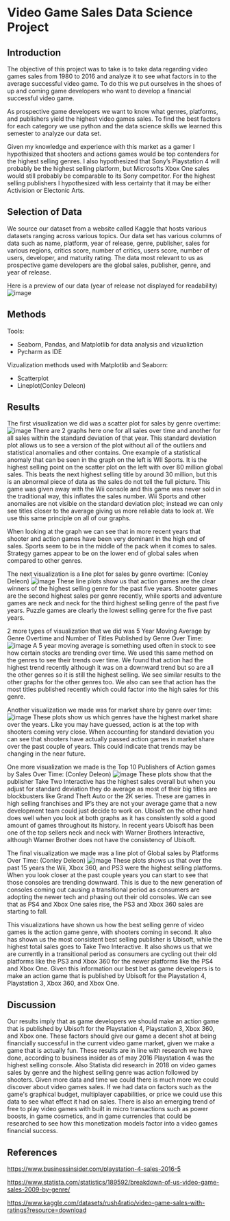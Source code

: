 # Video Game Sales Data Science Project 


## Introduction
The objective of this project was to take is to take data regarding video games sales from 1980 to 2016 and analyze it to see what factors in to the average successful video game. To do this we put ourselves in the shoes of up and coming game developers who want to develop a financial successful video game. 

As prospective game developers we want to know what genres, platforms, and publishers yield the highest video games sales. To find the best factors for each category we use python and the data science skills we learned this semester to analyze our data set. 

Given my knowledge and experience with this market as a gamer I hypothisized that shooters and actions games would be top contenders for the highest selling genres. I also hypothesized that Sony’s Playstation 4 will probably be the highest selling platform, but Microsofts Xbox One sales would still probably be comparable to its Sony competitor. For the highest selling publishers I hypothesized with less certainty that it may be either Activision or Electonic Arts.



## Selection of Data
We source our dataset from a website called Kaggle that hosts various datasets ranging across various topics. Our data set has various columns  of data such as name, platform, year of release, genre, publisher, sales for various regions, critics score, number of critics, users score, number of users, developer, and maturity rating. The data most relevant to us as prospective game developers are the global sales, publisher, genre, and year of release.

Here is a preview of our data (year of release not displayed for readability)
![image](https://user-images.githubusercontent.com/59743835/206031469-b411eb90-57df-4da3-a99a-4c1b4ebc2615.png)

 

## Methods
Tools:
- Seaborn, Pandas, and Matplotlib for data analysis and vizualiztion 
- Pycharm  as IDE

Vizualization methods used with Matplotlib and Seaborn:
- Scatterplot
- Lineplot(Conley Deleon)

## Results
The first visualization we did was a scatter plot for sales by genre overtime:
![image](https://user-images.githubusercontent.com/59743835/206031165-09669deb-0476-4c5b-99a8-477fefcc57cb.png)
There are 2 graphs here one for all sales over time and another for all sales within the standard deviation of that year. This standard deviation plot allows us to see a version of the plot without all of the outliers and statistical anomalies and other contains. One example of a statistical anomaly that can be seen in the graph on the left is WII Sports. It is the highest selling point on the scatter plot on the left with over 80 million global sales. This beats the next highest selling title by around 30 million, but this is an abnormal piece of data as the sales do not tell the full picture. This game was given away with the Wii console and this game was never sold in the traditional way, this inflates the sales number. Wii Sports and other anomalies are not visible on the standard deviation plot; instead we can only see titles closer to the average giving us more reliable data to look at. We use this same principle on all of our graphs.

When looking at the graph we can see that in more recent years that shooter and action games have been very dominant in the high end of sales. Sports seem to be in the middle of the pack when it comes to sales. Strategy games appear to be on the lower end of global sales when compared to other genres. 

The next visualization is a line plot for sales by genre overtime:
(Conley Deleon)
![image](https://user-images.githubusercontent.com/59743835/206031219-8bb20057-4e2e-49a3-b666-56f1fc47bbdf.png)
These line plots show us that action games are the clear winners of the highest selling genre for the past five years. Shooter games are the second highest sales per genre recently, while sports and adventure games are neck and neck for the third highest selling genre of the past five years. Puzzle games are clearly the lowest selling genre for the five past years.

2 more types of visualization that we did was 5 Year Moving Average by Genre Overtime and Number of Titles Published by Genre Over Time:
![image](https://user-images.githubusercontent.com/59743835/206031246-a3cf184e-8ba6-4ad7-bd88-dda1255f36ce.png)
A 5 year moving average is something used often in stock to see how certain stocks are trending over time. We used this same method on the genres to see their trends over time. We found that action had the highest trend recently although it was on a downward trend but so are all the other genres so it is still the highest selling. We see similar results to the other graphs for the other genres too. We also can see that action has the most titles published recently which could factor into the high sales for this genre.

Another visualization we made was for market share by genre over time:
![image](https://user-images.githubusercontent.com/59743835/206031278-63349592-52e3-4d63-8821-461657388544.png)
These plots show us which genres have the highest market share over the years. Like you may have guessed, action is at the top with shooters coming very close. When accounting for standard deviation you can see that shooters have actually passed action games in market share over the past couple of years. This could indicate that trends may be changing  in the near future.

One more visualization we made is the Top 10 Publishers of Action games by Sales Over Time:
(Conley Deleon)
![image](https://user-images.githubusercontent.com/59743835/206031316-0e189724-446e-41d8-a0cd-0a85b5f20121.png)
These plots show that the publisher Take Two Interactive has the highest sales overall but when you adjust for standard deviation they do average as most of their big titles are blockbusters like Grand Theft Auto or the 2K series. These are games in high selling franchises and IP’s they are not your average game that a new development team could just decide to work on. Ubisoft on the other hand does well when you look at both graphs as it has consistently sold a good amount of games throughout its history. In recent years Ubisoft has been one of the top sellers neck and neck with Warner Brothers Interactive, although Warner Brother does not have the consistency of Ubisoft.

The final visualization we made was a line plot of Global sales by Platforms Over Time:
(Conley Deleon)
![image](https://user-images.githubusercontent.com/59743835/206031336-64884688-88d3-4738-834f-fcb23580584a.png)
These plots shows us that over the past 15 years the Wii, Xbox 360, and PS3 were the highest selling platforms. When you look closer at the past couple years you can start to see that those consoles are trending downward. This is due to the new generation of consoles coming out causing a transitional period as consumers are adopting the newer tech and phasing out their old consoles. We can see that as PS4 and Xbox One sales rise, the PS3 and Xbox 360 sales are starting to fall.

This visualizations have shown us how the best selling genre of video games is the action game genre, with shooters coming in second. It also has shown us the most consistent best selling publisher is Ubisoft, while the highest total sales goes to Take Two Interactive. It also shows us that we are currently in a transitional period as consumers are cycling out their old platforms like the PS3 and Xbox 360 for the newer platforms like the PS4 and Xbox One. Given this information our best bet as game developers is to make an action game that is published by Ubisoft for the Playstation 4, Playstation 3, Xbox 360, and Xbox One.




## Discussion
Our results imply that as game developers we should make an action game that is published by Ubisoft for the Playstation 4, Playstation 3, Xbox 360, and Xbox one. These factors should give our game a decent shot at being financially successful in the current video game market, given we make a game that is actually fun. These results are in line with research we have done, according to business insider as of may 2016 Playstation 4 was the highest selling console. Also Statista did research in 2018 on video games sales by genre and the highest selling genre was action followed by shooters. Given more data and time we could there is much more we could discover about video games sales. If we had data on factors such as the game's graphical budget, multiplayer capabilities, or price we could use this data to see what effect it had on sales. There is also an emerging trend of free to play video games with built in micro transactions such as power boosts, in game cosmetics, and in game currencies that could be researched to see how this monetization models factor into a video games financial success. 



## References
https://www.businessinsider.com/playstation-4-sales-2016-5

https://www.statista.com/statistics/189592/breakdown-of-us-video-game-sales-2009-by-genre/

https://www.kaggle.com/datasets/rush4ratio/video-game-sales-with-ratings?resource=download
